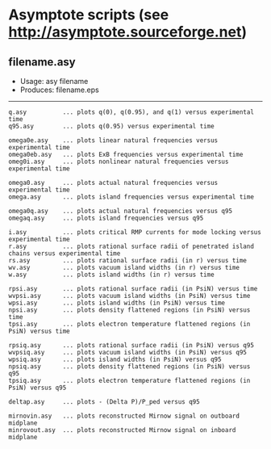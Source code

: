 # Asymptote scripts (see http://asymptote.sourceforge.net)

## filename.asy
- Usage:	    asy filename
- Produces:   filename.eps
---

	q.asy          ... plots q(0), q(0.95), and q(1) versus experimental time
	q95.asy        ... plots q(0.95) versus experimental time

	omega0e.asy    ... plots linear natural frequencies versus experimental time
	omega0eb.asy   ... plots ExB frequencies versus experimental time
	omeg0i.asy     ... plots nonlinear natural frequencies versus experimental time

	omega0.asy     ... plots actual natural frequencies versus experimental time
	omega.asy      ... plots island frequencies versus experimental time

	omega0q.asy    ... plots actual natural frequencies versus q95
	omegaq.asy     ... plots island frequencies versus q95

	i.asy          ... plots critical RMP currents for mode locking versus experimental time
	r.asy          ... plots rational surface radii of penetrated island chains versus experimental time
	rs.asy         ... plots rational surface radii (in r) versus time
	wv.asy         ... plots vacuum island widths (in r) versus time
	w.asy          ... plots island widths (in r) versus time

	rpsi.asy       ... plots rational surface radii (in PsiN) versus time
	wvpsi.asy      ... plots vacuum island widths (in PsiN) versus time
	wpsi.asy       ... plots island widths (in PsiN) versus time
	npsi.asy       ... plots density flattened regions (in PsiN) versus time
	tpsi.asy       ... plots electron temperature flattened regions (in PsiN) versus time
	
	rpsiq.asy      ... plots rational surface radii (in PsiN) versus q95
	wvpsiq.asy     ... plots vacuum island widths (in PsiN) versus q95
	wpsiq.asy      ... plots island widths (in PsiN) versus q95
	npsiq.asy      ... plots density flattened regions (in PsiN) versus q95
	tpsiq.asy      ... plots electron temperature flattened regions (in PsiN) versus q95
	
	deltap.asy     ... plots - (Delta P)/P_ped versus q95

	mirnovin.asy   ... plots reconstructed Mirnow signal on outboard midplane
	minrovout.asy  ... plots reconstructed Mirnow signal on inboard midplane
